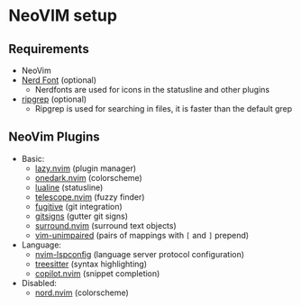 # NeoVIM setup

## Requirements

- NeoVim
- [Nerd Font](https://www.nerdfonts.com/) (optional)
    - Nerdfonts are used for icons in the statusline and other plugins
- [ripgrep](https://github.com/BurntSushi/ripgrep#installation) (optional)
    - Ripgrep is used for searching in files, it is faster than the default grep

## NeoVim Plugins

- Basic:
    - [lazy.nvim](https://github.com/folke/lazy.nvim.git) (plugin manager)
    - [onedark.nvim](https://github.com/joshdick/onedark.vim) (colorscheme)
    - [lualine](https://github.com/nvim-lualine/lualine.nvim) (statusline)
    - [telescope.nvim](https://github.com/nvim-telescope/telescope.nvim) (fuzzy finder)
    - [fugitive](https://github.com/tpope/vim-fugitive) (git integration)
    - [gitsigns](https://github.com/lewis6991/gitsigns.nvim) (gutter git signs)
    - [surround.nvim](https://github.com/kylechui/nvim-surround) (surround text objects)
    - [vim-unimpaired](https://github.com/tpope/vim-unimpaired) (pairs of mappings with `[` and `]` prepend)
- Language:
    - [nvim-lspconfig](https://github.com/neovim/nvim-lspconfig) (language server protocol configuration)
    - [treesitter](https://github.com/nvim-treesitter/nvim-treesitter) (syntax highlighting)
    - [copilot.nvim](https://github.com/github/copilot.vim) (snippet completion)
- Disabled:
    - [nord.nvim](https://github.com/shaunsingh/nord.nvim) (colorscheme)
